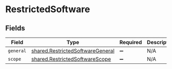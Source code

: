 # RestrictedSoftware


## Fields

| Field                                                                                | Type                                                                                 | Required                                                                             | Description                                                                          |
| ------------------------------------------------------------------------------------ | ------------------------------------------------------------------------------------ | ------------------------------------------------------------------------------------ | ------------------------------------------------------------------------------------ |
| `general`                                                                            | [shared.RestrictedSoftwareGeneral](../../models/shared/restrictedsoftwaregeneral.md) | :heavy_minus_sign:                                                                   | N/A                                                                                  |
| `scope`                                                                              | [shared.RestrictedSoftwareScope](../../models/shared/restrictedsoftwarescope.md)     | :heavy_minus_sign:                                                                   | N/A                                                                                  |
